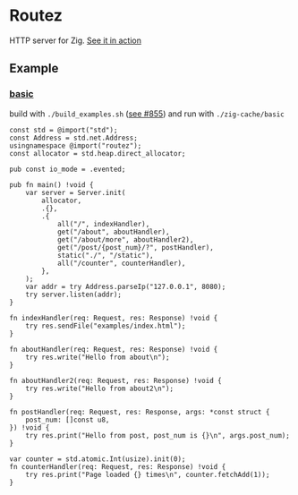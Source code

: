 # Routez
HTTP server for Zig. [See it in action](http://routez.vexu.eu)

## Example
### [basic](examples/basic.zig)
build with `./build_examples.sh` ([see #855](https://github.com/ziglang/zig/issues/855)) and run with `./zig-cache/basic`
```Zig
const std = @import("std");
const Address = std.net.Address;
usingnamespace @import("routez");
const allocator = std.heap.direct_allocator;

pub const io_mode = .evented;

pub fn main() !void {
    var server = Server.init(
        allocator,
        .{},
        .{
            all("/", indexHandler),
            get("/about", aboutHandler),
            get("/about/more", aboutHandler2),
            get("/post/{post_num}/?", postHandler),
            static("./", "/static"),
            all("/counter", counterHandler),
        },
    );
    var addr = try Address.parseIp("127.0.0.1", 8080);
    try server.listen(addr);
}

fn indexHandler(req: Request, res: Response) !void {
    try res.sendFile("examples/index.html");
}

fn aboutHandler(req: Request, res: Response) !void {
    try res.write("Hello from about\n");
}

fn aboutHandler2(req: Request, res: Response) !void {
    try res.write("Hello from about2\n");
}

fn postHandler(req: Request, res: Response, args: *const struct {
    post_num: []const u8,
}) !void {
    try res.print("Hello from post, post_num is {}\n", args.post_num);
}

var counter = std.atomic.Int(usize).init(0);
fn counterHandler(req: Request, res: Response) !void {
    try res.print("Page loaded {} times\n", counter.fetchAdd(1));
}
```